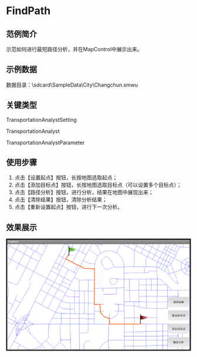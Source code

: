 # FindPath

## 范例简介
示范如何进行最短路径分析，并在MapControl中展示出来。

## 示例数据

数据目录：\sdcard\SampleData\City\Changchun.smwu

## 关键类型
TransportationAnalystSetting
 
TransportationAnalyst

TransportationAnalystParameter	

## 使用步骤

1. 点击【设置起点】按钮，长按地图选取起点；
2. 点击【添加目标点】按钮，长按地图选取目标点（可以设置多个目标点）；
3. 点击【路径分析】按钮，进行分析，结果在地图中展现出来；
4. 点击【清除结果】按钮，清除分析结果；
5. 点击【重新设置起点】按钮，进行下一次分析。

## 效果展示

![image](FindPath.png)

